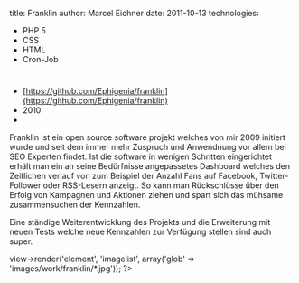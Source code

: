 title: Franklin
author: Marcel Eichner
date: 2011-10-13
technologies: 
  - PHP 5
  - CSS
  - HTML
  - Cron-Job

# <?= $pageTitle ?>

* [https://github.com/Ephigenia/franklin](https://github.com/Ephigenia/franklin)
* 2010
* <?= implode(', ', $technologies); ?>  

Franklin ist ein open source software projekt welches von mir 2009 initiert wurde und
seit dem immer mehr Zuspruch und Anwendnung vor allem bei SEO Experten findet. Ist die
software in wenigen Schritten eingerichtet erhält man ein an seine Bedürfnisse angepassetes
Dashboard welches den Zeitlichen verlauf von zum Beispiel der Anzahl Fans auf Facebook,
Twitter-Follower oder RSS-Lesern anzeigt. So kann man Rückschlüsse über den Erfolg von 
Kampagnen und Aktionen ziehen und spart sich das mühsame zusammensuchen der Kennzahlen.

Eine ständige Weiterentwicklung des Projekts und die Erweiterung mit neuen Tests welche
neue Kennzahlen zur Verfügung stellen sind auch super.

<?= $this->view->render('element', 'imagelist', array('glob' => 'images/work/franklin/*.jpg')); ?>